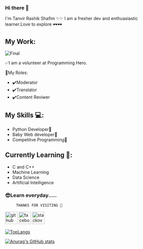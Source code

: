 ### Hi there 👋
I'm Tanvir Rashik Shafim ✨✨
I am a fresher dev and enthuasiastic learner.Love to explore 🕶️🕶️

## My Work:
![Final](https://user-images.githubusercontent.com/72407996/113268989-d2700200-92f9-11eb-8206-4a666d9f4ed5.jpg)

✅I am a volunteer at Programming Hero.
                                                                       
🍥My Roles:          
  * ✔️Moderator
  * ✔️Translator
  * ✔️Content Reviwer
  
## My Skills 💻:
  * Python Developer🔷
  * Baby Web developer🔷
  * Competitve Programming🔷

 
 ## Currently Learning 📖:
  * C and C++
  * Machine Learning
  * Data Science
  * Artificial Intelligence
  
  
  ### 😎Learn everyday.....
         THANKS FOR VISITING 💝




[<img src='https://cdn.jsdelivr.net/npm/simple-icons@3.0.1/icons/github.svg' alt='github' height='40'>](https://github.com/Shafim61)  [<img src='https://cdn.jsdelivr.net/npm/simple-icons@3.0.1/icons/facebook.svg' alt='facebook' height='40'>](https://www.facebook.com/https://www.facebook.com/tanvir.rashik.7)  [<img src='https://cdn.jsdelivr.net/npm/simple-icons@3.0.1/icons/stackoverflow.svg' alt='stackoverflow' height='40'>](https://stackoverflow.com/users/14649278/tanvir) 



[![TopLangs](https://github-readme-stats.vercel.app/api/top-langs/?username=Shafim61&layout=compact)](https://github.com/anuraghazra/github-readme-stats)

[![Anurag's GitHub stats](https://github-readme-stats.vercel.app/api?username=Shafim61)](https://github.com/anuraghazra/github-readme-stats)
